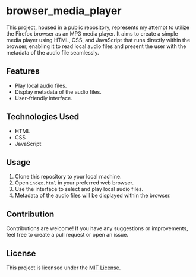 # browser_media_player
This project, housed in a public repository, represents my attempt to utilize the Firefox browser as an MP3 media player. It aims to create a simple media player using HTML, CSS, and JavaScript that runs directly within the browser, enabling it to read local audio files and present the user with the metadata of the audio file seamlessly.

## Features
- Play local audio files.
- Display metadata of the audio files.
- User-friendly interface.

## Technologies Used
- HTML
- CSS
- JavaScript

## Usage
1. Clone this repository to your local machine.
2. Open `index.html` in your preferred web browser.
3. Use the interface to select and play local audio files.
4. Metadata of the audio files will be displayed within the browser.

## Contribution
Contributions are welcome! If you have any suggestions or improvements, feel free to create a pull request or open an issue.

## License
This project is licensed under the [MIT License](LICENSE).
